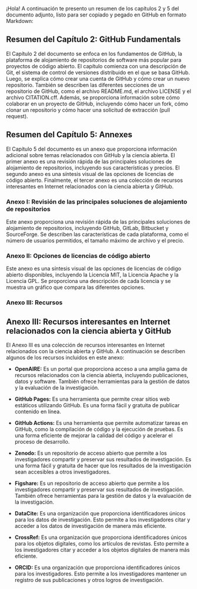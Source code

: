 ¡Hola! A continuación te presento un resumen de los capítulos 2 y 5 del documento adjunto, listo para ser copiado y pegado en GitHub en formato Markdown:

## Resumen del Capítulo 2: GitHub Fundamentals

El Capítulo 2 del documento se enfoca en los fundamentos de GitHub, la plataforma de alojamiento de repositorios de software más popular para proyectos de código abierto. El capítulo comienza con una descripción de Git, el sistema de control de versiones distribuido en el que se basa GitHub. Luego, se explica cómo crear una cuenta de GitHub y cómo crear un nuevo repositorio. También se describen las diferentes secciones de un repositorio de GitHub, como el archivo README.md, el archivo LICENSE y el archivo CITATION.cff. Además, se proporciona información sobre cómo colaborar en un proyecto de GitHub, incluyendo cómo hacer un fork, cómo clonar un repositorio y cómo hacer una solicitud de extracción (pull request).

## Resumen del Capítulo 5: Annexes

El Capítulo 5 del documento es un anexo que proporciona información adicional sobre temas relacionados con GitHub y la ciencia abierta. El primer anexo es una revisión rápida de las principales soluciones de alojamiento de repositorios, incluyendo sus características y precios. El segundo anexo es una síntesis visual de las opciones de licencias de código abierto. Finalmente, el tercer anexo es una colección de recursos interesantes en Internet relacionados con la ciencia abierta y GitHub.

### Anexo I: Revisión de las principales soluciones de alojamiento de repositorios

Este anexo proporciona una revisión rápida de las principales soluciones de alojamiento de repositorios, incluyendo GitHub, GitLab, Bitbucket y SourceForge. Se describen las características de cada plataforma, como el número de usuarios permitidos, el tamaño máximo de archivo y el precio.

### Anexo II: Opciones de licencias de código abierto

Este anexo es una síntesis visual de las opciones de licencias de código abierto disponibles, incluyendo la Licencia MIT, la Licencia Apache y la Licencia GPL. Se proporciona una descripción de cada licencia y se muestra un gráfico que compara las diferentes opciones.

### Anexo III: Recursos
## Anexo III: Recursos interesantes en Internet relacionados con la ciencia abierta y GitHub

El Anexo III es una colección de recursos interesantes en Internet relacionados con la ciencia abierta y GitHub. A continuación se describen algunos de los recursos incluidos en este anexo:

- **OpenAIRE:** Es un portal que proporciona acceso a una amplia gama de recursos relacionados con la ciencia abierta, incluyendo publicaciones, datos y software. También ofrece herramientas para la gestión de datos y la evaluación de la investigación.

- **GitHub Pages:** Es una herramienta que permite crear sitios web estáticos utilizando GitHub. Es una forma fácil y gratuita de publicar contenido en línea.

- **GitHub Actions:** Es una herramienta que permite automatizar tareas en GitHub, como la compilación de código y la ejecución de pruebas. Es una forma eficiente de mejorar la calidad del código y acelerar el proceso de desarrollo.

- **Zenodo:** Es un repositorio de acceso abierto que permite a los investigadores compartir y preservar sus resultados de investigación. Es una forma fácil y gratuita de hacer que los resultados de la investigación sean accesibles a otros investigadores.

- **Figshare:** Es un repositorio de acceso abierto que permite a los investigadores compartir y preservar sus resultados de investigación. También ofrece herramientas para la gestión de datos y la evaluación de la investigación.

- **DataCite:** Es una organización que proporciona identificadores únicos para los datos de investigación. Esto permite a los investigadores citar y acceder a los datos de investigación de manera más eficiente.

- **CrossRef:** Es una organización que proporciona identificadores únicos para los objetos digitales, como los artículos de revistas. Esto permite a los investigadores citar y acceder a los objetos digitales de manera más eficiente.

- **ORCID:** Es una organización que proporciona identificadores únicos para los investigadores. Esto permite a los investigadores mantener un registro de sus publicaciones y otros logros de investigación.
